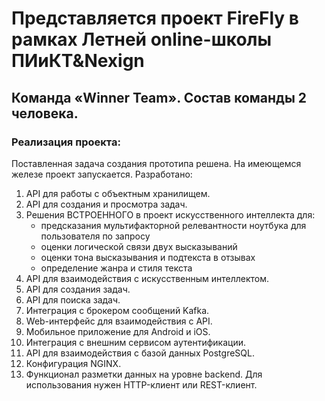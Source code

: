 ﻿# Представляется проект FireFly в рамках Летней online-школы ПИиКТ&Nexign
## Команда «Winner Team». Состав команды 2 человека.
### Реализация проекта:
Поставленная задача создания прототипа решена. На имеющемся железе проект запускается.
Разработано: 
1. API для работы с объектным хранилищем.
2. API для создания и просмотра задач.
3. Решения ВСТРОЕННОГО в проект искусственного интеллекта для:
    - предсказания мультифакторной релевантности ноутбука для пользователя по запросу
    - оценки логической связи двух высказываний
    - оценки тона высказывания и подтекста в отзывах
    - определение жанра и стиля текста
4. API для взаимодействия с искусственным интеллектом.
5. API для создания задач.
6. API для поиска задач.
7. Интеграция с брокером сообщений Kafka.
8. Web-интерфейс для взаимодействия с API.
9. Мобильное приложение для Android и iOS.
10. Интеграция с внешним сервисом аутентификации.
11. API для взаимодействия с базой данных PostgreSQL.
12. Конфигурация NGINX.
13. Функционал разметки данных на уровне backend. Для использования нужен HTTP-клиент или REST-клиент.
